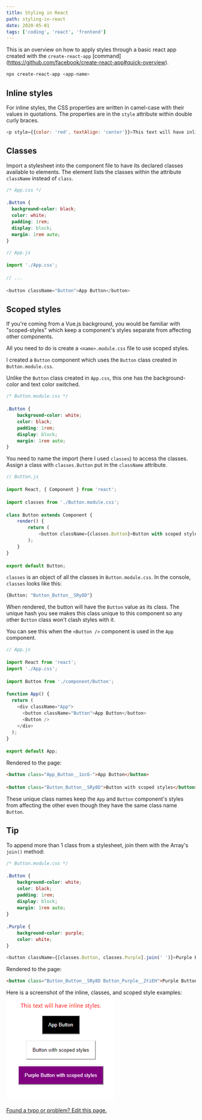 ```yaml
---
title: Styling in React
path: styling-in-react
date: 2020-05-01
tags: ['coding', 'react', 'frontend']
---
```


This is an overview on how to apply styles through a basic react app created with the `create-react-app` [command] (https://github.com/facebook/create-react-app#quick-overview).

```bash
npx create-react-app <app-name>
```

## Inline styles

For inline styles, the CSS properties are written in camel-case with their values in quotations. The properties are in the `style` attribute within double curly braces.

```js
<p style={{color: 'red', textAlign: 'center'}}>This text will have inline styles.</p>
```

## Classes

Import a stylesheet into the component file to have its declared classes available to elements. The element lists the classes within the attribute `className` instead of `class`.

```css
/* App.css */

.Button {
  background-color: black;
  color: white;
  padding: 1rem;
  display: block;
  margin: 1rem auto;
}
```
```js
// App.js

import './App.css';

// ...

<button className="Button">App Button</button>
```

## Scoped styles

If you're coming from a Vue.js background, you would be familiar with "scoped-styles" which keep a component's styles separate from affecting other components.

All you need to do is create a `<name>.module.css` file to use scoped styles.

I created a `Button` component which uses the `Button` class created in `Button.module.css`.

Unlike the `Button` class created in `App.css`, this one has the background-color and text color switched.

```css
/* Button.module.css */

.Button {
    background-color: white;
    color: black;
    padding: 1rem;
    display: block;
    margin: 1rem auto;
}
```

You need to name the import (here I used `classes`) to access the classes. Assign a class with `classes.Button` put in the `className` attribute.

```js
// Button.js

import React, { Component } from 'react';

import classes from './Button.module.css';

class Button extends Component {
    render() {
        return (
            <button className={classes.Button}>Button with scoped styles</button>
        );
    }
}

export default Button;
```

`classes` is an object of all the classes in `Button.module.css`. In the console, `classes` looks like this:

```bash
{Button: "Button_Button__SRy8D"}
```

When rendered, the button will have the `Button` value as its class. The unique hash you see makes this class unique to this component so any other `Button` class won't clash styles with it.

You can see this when the `<Button />` component is used in the `App` component.

```js
// App.js

import React from 'react';
import './App.css';

import Button from './component/Button';

function App() {
  return (
    <div className="App">
      <button className="Button">App Button</button>
      <Button />
    </div>
  );
}

export default App;
```
Rendered to the page:
```html
<button class="App_Button__1oc6-">App Button</button>

<button class="Button_Button__SRy8D">Button with scoped styles</button>
```
These unique class names keep the `App` and `Button` component's styles from affecting the other even though they have the same class name `Button`.

## Tip

To append more than 1 class from a stylesheet, join them with the Array's `join()` method:

```css
/* Button.module.css */

.Button {
    background-color: white;
    color: black;
    padding: 1rem;
    display: block;
    margin: 1rem auto;
}

.Purple {
    background-color: purple;
    color: white;
}
```

```js
<button className={[classes.Button, classes.Purple].join(' ')}>Purple Button with scoped styles</button>
```
Rendered to the page:
```html
<button class="Button_Button__SRy8D Button_Purple__2tiEH">Purple Button with scoped styles</button>
```

Here is a screenshot of the inline, classes, and scoped style examples:
![The text and 2 buttons styles in this post.](./images/2020-05-01/using-styles.png)

[Found a typo or problem? Edit this page.](https://github.com/Dana94/website/blob/master/blog/2020-05-01-styling-in-react.md)
